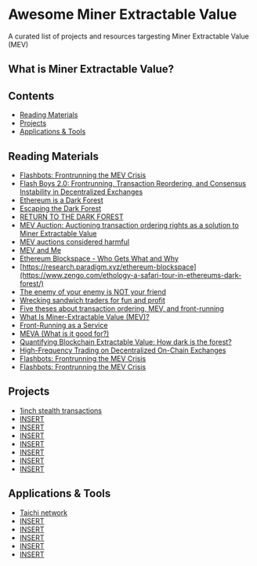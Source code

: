 # Awesome Miner Extractable Value

A curated list of projects and resources targesting Miner Extractable Value (MEV)

## What is Miner Extractable Value?

## Contents

- [Reading Materials](#reading-materials)
- [Projects](#projects)
- [Applications & Tools](#applications-tools)

<a name="reading-materials" />

## Reading Materials

- [Flashbots: Frontrunning the MEV Crisis](https://medium.com/flashbots/frontrunning-the-mev-crisis-40629a613752)
- [Flash Boys 2.0: Frontrunning, Transaction Reordering, and Consensus Instability in Decentralized Exchanges](https://arxiv.org/abs/1904.05234)
- [Ethereum is a Dark Forest](https://medium.com/@danrobinson/ethereum-is-a-dark-forest-ecc5f0505dff)
- [Escaping the Dark Forest](https://samczsun.com/escaping-the-dark-forest/)
- [RETURN TO THE DARK FOREST](https://www.rekt.news/return-to-the-dark-forest/)
- [MEV Auction: Auctioning transaction ordering rights as a solution to Miner Extractable Value](https://ethresear.ch/t/mev-auction-auctioning-transaction-ordering-rights-as-a-solution-to-miner-extractable-value/6788)
- [MEV auctions considered harmful](https://medium.com/offchainlabs/mev-auctions-considered-harmful-fa72f61a40ea)
- [MEV and Me](https://research.paradigm.xyz/MEV)
- [Ethereum Blockspace - Who Gets What and Why](https://research.paradigm.xyz/ethereum-blockspace)
- [https://research.paradigm.xyz/ethereum-blockspace](https://www.zengo.com/ethology-a-safari-tour-in-ethereums-dark-forest/)
- [The enemy of your enemy is NOT your friend](https://fiona.mirror.xyz/QXdCOAggA5g_j5R_JpO-V5LqK89EbimnYIV6c2rOsT0)
- [Wrecking sandwich traders for fun and profit](https://github.com/Defi-Cartel/salmonella)
- [Five theses about transaction ordering, MEV, and front-running](https://medium.com/offchainlabs/five-theses-about-transaction-ordering-mev-and-front-running-5ebf52bc0cbe)
- [What Is Miner-Extractable Value (MEV)?](https://blog.chain.link/what-is-miner-extractable-value-mev/)
- [Front-Running as a Service](https://medium.com/offchainlabs/front-running-as-a-service-334c929c945a)
- [MEVA (What is it good for?)](https://medium.com/offchainlabs/meva-what-is-it-good-for-de8a96c0e67c)
- [Quantifying Blockchain Extractable Value: How dark is the forest?](https://arxiv.org/abs/2101.05511)
- [High-Frequency Trading on Decentralized On-Chain Exchanges](https://arxiv.org/abs/2009.14021)
- [Flashbots: Frontrunning the MEV Crisis](https://medium.com/flashbots/frontrunning-the-mev-crisis-40629a613752)
- [Flashbots: Frontrunning the MEV Crisis](https://medium.com/flashbots/frontrunning-the-mev-crisis-40629a613752)

<a name="projects" />

## Projects

- [1inch stealth transactions](LINK)
- [INSERT](LINK)
- [INSERT](LINK)
- [INSERT](LINK)
- [INSERT](LINK)
- [INSERT](LINK)
- [INSERT](LINK)
- [INSERT](LINK)

<a name="applications-tools" />

## Applications & Tools

- [Taichi network](LINK)
- [INSERT](LINK)
- [INSERT](LINK)
- [INSERT](LINK)
- [INSERT](LINK)
- [INSERT](LINK)
